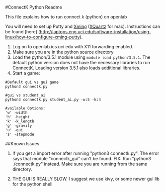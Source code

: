 #ConnectK Python Readme

This file explains how to run connect k (python) on openlab

You will need to set up Putty and [Xming](https://sourceforge.net/projects/xming/) ([XQuartz](https://www.xquartz.org/) for mac). Instructions can be found [here] (http://laptops.eng.uci.edu/software-installation/using-linux/how-to-configure-xming-putty).

1) Log on to openlab.ics.uci.edu with X11 forwarding enabled.
2) Make sure you are in the python source directory
3) Load the python/3.5.1 module using `module load python/3.5.1`. The default python version does not have the necessary libraries to run ConnectK. Loading version 3.5.1 also loads additional libraries.
4) Start a game: 
```
#Default gui vs gui game
python3 connectk.py
```
```
#gui vs student_ai
python3 connectk.py student_ai.py -w:5 -k:4
```

```shell
Available Options:
'w' -width
'h' -height
'k' -k_length
'g' -gravity 
'u' -gui
's' -stepmode
```

##Known Issues
1. If you get a import error after running "python3 connectk.py". The error says that module "connectk_gui" can't be found.
FIX: Run "python3 ./connectk.py" instead. Make sure you are running from the same directory.

2. THE GUI IS REALLY SLOW. I suggest we use kivy, or some newer gui lib for the python shell

